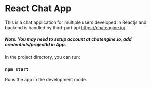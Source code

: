 # React Chat App
This is a chat application for multiple users developed in Reactjs and backend is handled by third-part api https://chatengine.io/

##### Note: You may need to setup account at chatengine.io, add credentials/projectId in App.

In the project directory, you can run:

### `npm start`

Runs the app in the development mode.

